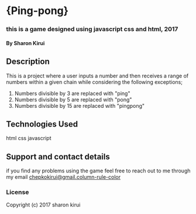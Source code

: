 # {Ping-pong}

### this is a game designed using javascript css and html, 2017

#### By Sharon Kirui

## Description

This is a project where a user inputs a number and then receives a range of numbers within a given chain while considering the following exceptions;

1. Numbers divisible by 3 are replaced with "ping"
2. Numbers divisible by 5 are replaced with "pong"
3. Numbers divisible by 15 are replaced with "pingpong"


## Technologies Used

html
css
javascript

## Support and contact details

if you find any problems using the game feel free to reach out to me through my email chepkokirui@gmail.column-rule-color

### License


Copyright (c) 2017 sharon kirui
